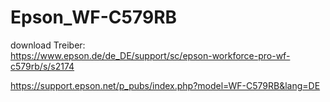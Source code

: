 # Epson_WF-C579RB

download Treiber:  <br>
https://www.epson.de/de_DE/support/sc/epson-workforce-pro-wf-c579rb/s/s2174

https://support.epson.net/p_pubs/index.php?model=WF-C579RB&lang=DE
